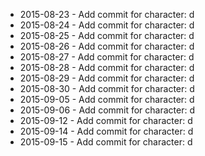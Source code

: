 - 2015-08-23 - Add commit for character: d
- 2015-08-24 - Add commit for character: d
- 2015-08-25 - Add commit for character: d
- 2015-08-26 - Add commit for character: d
- 2015-08-27 - Add commit for character: d
- 2015-08-28 - Add commit for character: d
- 2015-08-29 - Add commit for character: d
- 2015-08-30 - Add commit for character: d
- 2015-09-05 - Add commit for character: d
- 2015-09-06 - Add commit for character: d
- 2015-09-12 - Add commit for character: d
- 2015-09-14 - Add commit for character: d
- 2015-09-15 - Add commit for character: d
